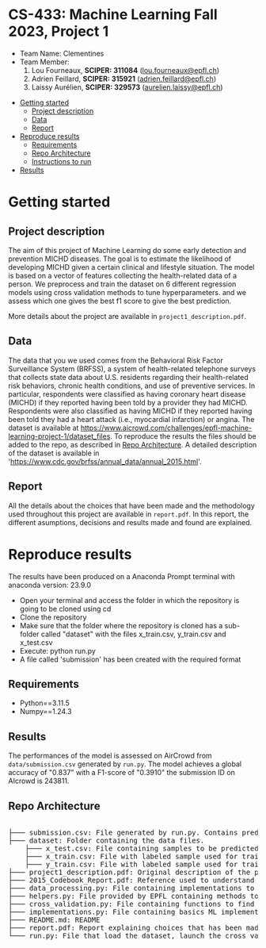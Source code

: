 # CS-433: Machine Learning Fall 2023, Project 1 
- Team Name: Clementines
- Team Member:
    1. Lou Fourneaux, **SCIPER: 311084** (lou.fourneaux@epfl.ch)
    2. Adrien Feillard, **SCIPER: 315921** (adrien.feillard@epfl.ch)
    3. Laissy Aurélien, **SCIPER: 329573** (aurelien.laissy@epfl.ch)

* [Getting started](#getting-started)
    * [Project description](#project-description)
    * [Data](#data)
    * [Report](#report)
* [Reproduce results](#reproduce-results)
    * [Requirements](#Requirements)
    * [Repo Architecture](#repo-architecture)
    * [Instructions to run](#instructions-to-run)
* [Results](#results)

# Getting started
## Project description
The aim of this project of Machine Learning do some early detection and prevention MICHD diseases. The goal is to estimate the likelihood of developing MICHD given a certain clinical and lifestyle situation.
The model is based on a vector of features collecting the health-related data of a person.
We preprocess and train the dataset on 6 different regression models using cross validation methods to tune hyperparameters. and we assess which one gives the best f1 score to give the best prediction.

More details about the project are available in `project1_description.pdf`.
## Data
The data that you we used comes from the Behavioral Risk Factor Surveillance System (BRFSS), a system of
health-related telephone surveys that collects state data about U.S. residents regarding their health-related risk
behaviors, chronic health conditions, and use of preventive services. In particular, respondents were classified
as having coronary heart disease (MICHD) if they reported having been told by a provider they had MICHD.
Respondents were also classified as having MICHD if they reported having been told they had a heart attack (i.e.,
myocardial infarction) or angina.
 The dataset is available at https://www.aicrowd.com/challenges/epfl-machine-learning-project-1/dataset_files. To reproduce the results the files should be added to the repo, as described in [Repo Architecture](#repo-architecture). A detailed description of the dataset is available in 'https://www.cdc.gov/brfss/annual_data/annual_2015.html'.

## Report
All the details about the choices that have been made and the methodology used throughout this project are available in `report.pdf`. In this report, the different asumptions, decisions and results made and found are explained.
# Reproduce results
The results have been produced on a Anaconda Prompt terminal with anaconda version: 23.9.0

- Open your terminal and access the folder in which the repository is going to be cloned using cd
- Clone the repository
- Make sure that the folder where the repository is cloned has a sub-folder called "dataset" with the files x_train.csv, y_train.csv and x_test.csv
- Execute: python run.py
- A file called 'submission' has been created with the required format

## Requirements
- Python==3.11.5
- Numpy==1.24.3

## Results
The performances of the model is assessed on AirCrowd from `data/submission.csv` generated by `run.py`. The model achieves a global accuracy of "0.837" with a F1-score of "0.3910" the submission ID on AIcrowd is 243811.

## Repo Architecture
<pre>  
├─── submission.csv: File generated by run.py. Contains predictions of sample from test.csv. 
├─── dataset: Folder containing the data files.
    ├─── x_test.csv: File containing samples to be predicted.
    ├─── x_train.csv: File with labeled sample used for training.
    ├─── y_train.csv: File with labeled sample used for training.
├─── project1_description.pdf: Original description of the project provided by EPFL.
├─── 2015_Codebook_Report.pdf: Reference used to understand features of the dataset.
├─── data_processing.py: File containing implementations to process the raw data.
├─── helpers.py: File provided by EPFL containing methods to load the data and create submissions for aircrowd.
├─── cross_validation.py: File containing functions to find the best hyperparameters for each optimization methods
├─── implementations.py: File containing basics ML implementations asked in the project description.
├─── README.md: README
├─── report.pdf: Report explaining choices that has been made.
└─── run.py: File that load the dataset, launch the cross validation, trains models with parameters  and generate submissison.csv.


